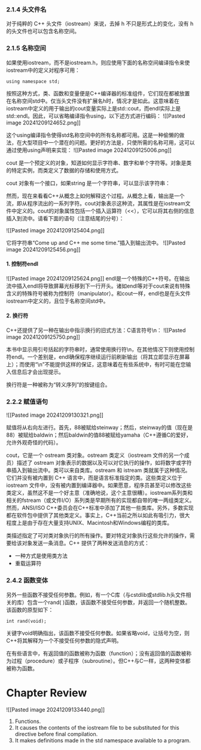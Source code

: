 ### 2.1.4 头文件名
对于纯粹的 C++ 头文件（iostream）来说，去掉 h 不只是形式上的变化，没有 h 的头文件也可以包含名称空间。

### 2.1.5 名称空间
如果使用iostream，而不是iostream.h，则应使用下面的名称空间编译指令来使iostream中的定义对程序可用：
```
using namespace std;
```

按照这种方式，类、函数和变量便是C++编译器的标准组件，它们现在都被放置在名称空间std中。仅当头文件没有扩展名h时，情况才是如此。这意味着在iostream中定义的用于输出的cout变量实际上是std::cout，而endl实际上是std::endl。因此，可以省略编译指令using，以下述方式进行编码：
![[Pasted image 20241209124652.png]]

这个using编译指令使得std名称空间中的所有名称都可用。这是一种偷懒的做法，在大型项目中一个潜在的问题。更好的方法是，只使所需的名称可用，这可以通过使用using声明来实现：
![[Pasted image 20241209125006.png]]

cout 是一个预定义的对象，知道如何显示字符串、数字和单个字符等。对象是类的特定实例，而类定义了数据的存储和使用方式。

cout 对象有一个接口，如果string 是一个字符串，可以显示该字符串：

然而，现在来看看C++从概念上如何解释这个过程。从概念上看，输出是一个流，即从程序流出的一系列字符。cout对象表示这种流，其属性是在iostream文件中定义的。cout的对象属性包括一个插入运算符（<<），它可以将其右侧的信息插入到流中。请看下面的语句（注意结尾的分号）：

![[Pasted image 20241209125404.png]]

它将字符串“Come up and C++ me some time.”插入到输出流中。
![[Pasted image 20241209125456.png]]

#### 1. 控制符endl
![[Pasted image 20241209125624.png]]
endl是一个特殊的C++符号。在输出流中插入endl将导致屏幕光标移到下一行开头。诸如endl等对于cout来说有特殊含义的特殊符号被称为控制符（manipulator）。和cout一样，endl也是在头文件iostream中定义的，且位于名称空间std中。

#### 2. 换行符
C++还提供了另一种在输出中指示换行的旧式方法：C语言符号\n：
![[Pasted image 20241209125750.png]]

本书中显示用引号括起的字符串时，通常使用换行符\n，在其他情况下则使用控制符endl。一个差别是，endl确保程序继续运行前刷新输出（将其立即显示在屏幕上）；而使用“\n”不能提供这样的保证，这意味着在有些系统中，有时可能在您输入信息后才会出现提示。

换行符是一种被称为“转义序列”的按键组合。

### 2.2.2 赋值语句
![[Pasted image 20241209130321.png]]

赋值将从右向左进行。首先，88被赋给steinway；然后，steinway的值（现在是88）被赋给baldwin；然后baldwin的值88被赋给yamaha（C++遵循C的爱好，允许外观奇怪的代码）。

cout，它是一个 ostream 类对象。ostream 类定义（iostream 文件的另一个成员）描述了 ostream 对象表示的数据以及可以对它执行的操作，如将数字或字符串插入到输出流中。类可以来自类库。ostream 和 istream 类就属于这种情况。它们并没有被内置到 C++ 语言中，而是语言标准指定的类。这些类定义位于 iostream 文件中，没有被内置到编译器中。如果愿意，程序员甚至可以修改这些类定义，虽然这不是一个好主意（准确地说，这个主意很糟）。iostream系列类和相关的fstream（或文件I/O）系列类是早期所有的实现都自带的唯一两组类定义。然而，ANSI/ISO C++委员会在C++标准中添加了其他一些类库。另外，多数实现都在软件包中提供了其他类定义。事实上，C++当前之所以如此有吸引力，很大程度上是由于存在大量支持UNIX、Macintosh和Windows编程的类库。

类描述指定了可对类对象执行的所有操作。要对特定对象执行这些允许的操作，需要给该对象发送一条消息。C++ 提供了两种发送消息的方式：
- 一种方式是使用类方法
- 重载运算符

### 2.4.2 函数变体
另外一些函数不接受任何参数。例如，有一个C库（与cstdlib或stdlib.h头文件相关的库）包含一个rand( )函数，该函数不接受任何参数，并返回一个随机整数。该函数的原型如下：
```
int rand(void);
```
关键字void明确指出，该函数不接受任何参数。如果省略void，让括号为空，则C++将其解释为一个不接受任何参数的隐式声明。

在有些语言中，有返回值的函数被称为函数（function）；没有返回值的函数被称为过程（procedure）或子程序（subroutine）。但C++与C一样，这两种变体都被称为函数。

# Chapter Review
![[Pasted image 20241209133440.png]]

1. Functions.
2. It causes the contents of the iostream file to be substituted for this directive before final compilation.
3. It makes definitions made in the std namespace available to a program.

